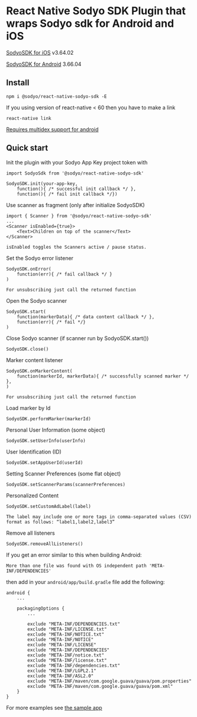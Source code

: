 
# React Native Sodyo SDK Plugin that wraps Sodyo sdk for Android and iOS

[SodyoSDK for iOS](https://github.com/sodyo-ltd/SodyoSDKPod) v3.64.02

[SodyoSDK for Android](https://search.maven.org/search?q=a:sodyo-android-sdk) 3.66.04


## Install
    npm i @sodyo/react-native-sodyo-sdk -E

If you using version of react-native < 60 then you have to make a link

    react-native link
    
[Requires multidex support for android](https://medium.com/@aungmt/multidex-on-androidx-for-rn-0-60-x-cbb37c50d85)

## Quick start
Init the plugin with your Sodyo App Key project token with
```
import SodyoSdk from '@sodyo/react-native-sodyo-sdk'

SodyoSDK.init(your-app-key,
    function(){ /* successful init callback */ },
    function(){ /* fail init callback */})
```

Use scanner as fragment (only after initialize SodyoSDK)
```
import { Scanner } from '@sodyo/react-native-sodyo-sdk'
...
<Scanner isEnabled={true}>
    <Text>Children on top of the scanner</Text>
</Scanner>
```
`isEnabled toggles the Scanners active / pause status.`

Set the Sodyo error listener
```
SodyoSDK.onError(
    function(err){ /* fail callback */ }
)
```
`For unsubscribing just call the returned function`

Open the Sodyo scanner
```
SodyoSDK.start(
    function(markerData){ /* data content callback */ },
    function(err){ /* fail */}
)
```

Close Sodyo scanner (if scanner run by SodyoSDK.start())
```
SodyoSDK.close()
```

Marker content listener
```
SodyoSDK.onMarkerContent(
    function(markerId, markerData){ /* successfully scanned marker */ },
)
```
`For unsubscribing just call the returned function`

Load marker by Id
```
SodyoSDK.performMarker(markerId)
```

Personal User Information (some object)

```
SodyoSDK.setUserInfo(userInfo)
```


User Identification (ID)
```
SodyoSDK.setAppUserId(userId)
```

Setting Scanner Preferences (some flat object)
```
SodyoSDK.setScannerParams(scannerPreferences)
```

Personalized Content
```
SodyoSDK.setCustomAdLabel(label)
```
`The label may include one or more tags in comma-separated values (CSV) format as follows: “label1,label2,label3”`

Remove all listeners
```
SodyoSDK.removeAllListeners()
```

If you get an error similar to this when building Android:
```
More than one file was found with OS independent path 'META-INF/DEPENDENCIES'
```

then add in your `android/app/build.gradle` file add the following:
```
android {
    ...

    packagingOptions {
        ...

        exclude "META-INF/DEPENDENCIES.txt"
        exclude "META-INF/LICENSE.txt"
        exclude "META-INF/NOTICE.txt"
        exclude "META-INF/NOTICE"
        exclude "META-INF/LICENSE"
        exclude "META-INF/DEPENDENCIES"
        exclude "META-INF/notice.txt"
        exclude "META-INF/license.txt"
        exclude "META-INF/dependencies.txt"
        exclude "META-INF/LGPL2.1"
        exclude "META-INF/ASL2.0"
        exclude "META-INF/maven/com.google.guava/guava/pom.properties"
        exclude "META-INF/maven/com.google.guava/guava/pom.xml"
    }
}
```


For more examples see [the sample app](https://github.com/sodyo-ltd/react-native-sample-app)
